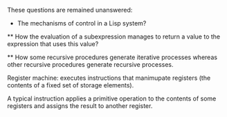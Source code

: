 These questions are remained unanswered:

* The mechanisms of control in a Lisp system?

** How the evaluation of a subexpression manages to return a value
to the expression that uses this value?

** How some recursive procedures generate iterative processes
whereas other recursive procedures generate recursive processes.

Register machine: executes instructions that manimupate registers
(the contents of a fixed set of storage elements).

A typical instruction applies a primitive operation to the contents
of some registers and assigns the result to another register.
